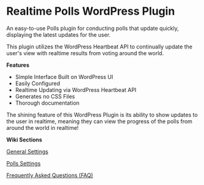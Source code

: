 Realtime Polls WordPress Plugin
=================
An easy-to-use Polls plugin for conducting polls that update quickly, displaying the latest updates for the user.

This plugin utilizes the WordPress Heartbeat API to continually update the user's view with realtime results from voting around the world.

**Features**

- Simple Interface Built on WordPress UI
- Easily Configured
- Realtime Updating via WordPress Heartbeat API
- Generates no CSS Files
- Thorough documentation

The shining feature of this WordPress Plugin is its ability to show updates to the user in realtime, meaning they can view the progress of the polls from around the world in realtime!

**Wiki Sections**

[General Settings]( https://github.com/johnregan3/realtime-polls/wiki/General-Options, "General Settings")

[Polls Settings]( https://github.com/johnregan3/realtime-polls/wiki/Polls-Settings-Page, "Polls Settings")

[Frequently Asked Questions (FAQ)](https://github.com/johnregan3/realtime-polls/wiki/FAQ "Frequently Asked Questions")